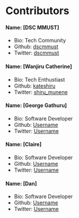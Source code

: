 # Contributors

#### Name: [DSC MMUST]
- Bio: Tech Community
- Github: [dscmmust](http://github.com/dscmmust/)
- Twitter: [dscmmust](http://twitter.com/dscmmust/)

#### Name: [Wanjiru Catherine]
- Bio: Tech Enthustiast
- Github: [kateshiru](http://github.com/kateshiru/)
- Twitter: [shiru_munene](http://twitter.com/shiru_munene/)

#### Name: [George Gathuru]
- Bio: Software Developer
- Github: [Username](githublink)
- Twitter: [Username](link)

#### Name: [Claire]
- Bio: Software Developer
- Github: [Username](githublink)
- Twitter: [Username](link)

#### Name: [Dan]
- Bio: Software Developer
- Github: [Username](githublink)
- Twitter: [Username](link)

